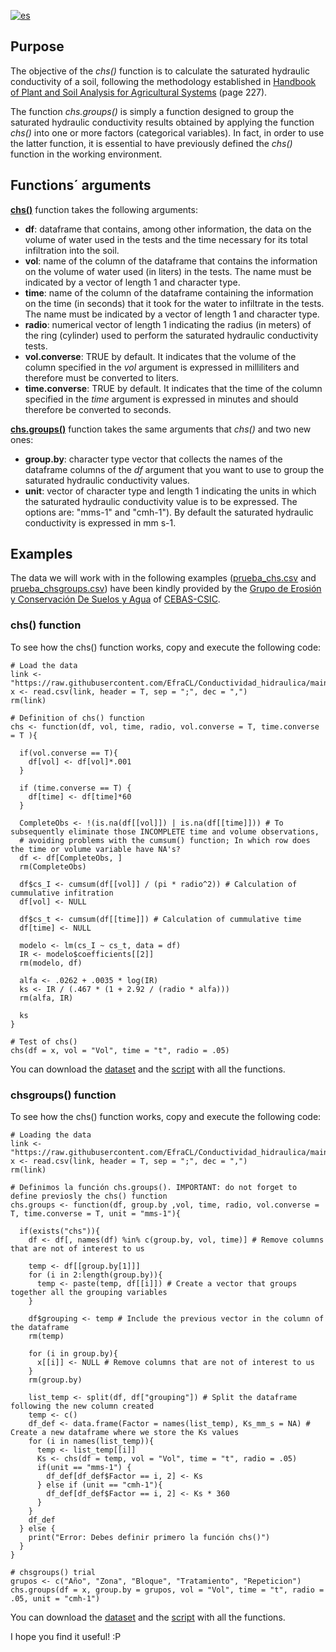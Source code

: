 [![es](https://img.shields.io/badge/lang-es-yellow.svg)](https://github.com/EfraCL/Conductividad_hidraulica/blob/main/README.md)

## Purpose

The objective of the *chs()* function is to calculate the saturated hydraulic conductivity of a soil, following the methodology established in [Handbook of Plant and Soil Analysis for Agricultural Systems](https://zenodo.org/record/2553445) (page 227).

The function *chs.groups()* is simply a function designed to group the saturated hydraulic conductivity results obtained by applying the function *chs()* into one or more factors (categorical variables). In fact, in order to use the latter function, it is essential to have previously defined the *chs()* function in the working environment.

## Functions´ arguments

[**chs()**](https://github.com/EfraCL/Conductividad_hidraulica/blob/main/Script_chs_chsgroups_functions.R) function takes the following arguments:
- **df**: dataframe that contains, among other information, the data on the volume of water used in the tests and the time necessary for its total infiltration into the soil.
- **vol**: name of the column of the dataframe that contains the information on the volume of water used (in liters) in the tests. The name must be indicated by a vector of length 1 and character type.
- **time**: name of the column of the dataframe containing the information on the time (in seconds) that it took for the water to infiltrate in the tests. The name must be indicated by a vector of length 1 and character type.
- **radio**: numerical vector of length 1 indicating the radius (in meters) of the ring (cylinder) used to perform the saturated hydraulic conductivity tests.
- **vol.converse**: TRUE by default. It indicates that the volume of the column specified in the *vol* argument is expressed in milliliters and therefore must be converted to liters.
- **time.converse**: TRUE by default. It indicates that the time of the column specified in the *time* argument is expressed in minutes and should therefore be converted to seconds.

[**chs.groups()**](https://github.com/EfraCL/Conductividad_hidraulica/blob/main/Script_chs_chsgroups_functions.R) function takes the same arguments that *chs()* and two new ones:
- **group.by**: character type vector that collects the names of the dataframe columns of the *df* argument that you want to use to group the saturated hydraulic conductivity values.
- **unit**: vector of character type and length 1 indicating the units in which the saturated hydraulic conductivity value is to be expressed. The options are: "mms-1" and "cmh-1"). By default the saturated hydraulic conductivity is expressed in mm s-1.

## Examples

The data we will work with in the following examples ([prueba_chs.csv](https://github.com/EfraCL/Conductividad_hidraulica/blob/main/prueba_chs.csv) and [prueba_chsgroups.csv](https://github.com/EfraCL/Conductividad_hidraulica/blob/main/prueba_chsgroups.csv)) have been kindly provided by the [Grupo de Erosión y Conservación De Suelos y Agua](http://www.soilwaterconservation.es/) of [CEBAS-CSIC](http://www.cebas.csic.es/index.html).

### chs() function
To see how the chs() function works, copy and execute the following code: 

~~~~
# Load the data
link <- "https://raw.githubusercontent.com/EfraCL/Conductividad_hidraulica/main/prueba_chs.csv"
x <- read.csv(link, header = T, sep = ";", dec = ",")
rm(link)

# Definition of chs() function
chs <- function(df, vol, time, radio, vol.converse = T, time.converse = T ){
  
  if(vol.converse == T){
    df[vol] <- df[vol]*.001
  } 
  
  if (time.converse == T) {
    df[time] <- df[time]*60
  }

  CompleteObs <- !(is.na(df[[vol]]) | is.na(df[[time]])) # To subsequently eliminate those INCOMPLETE time and volume observations,
  # avoiding problems with the cumsum() function; In which row does the time or volume variable have NA's?
  df <- df[CompleteObs, ]
  rm(CompleteObs)
  
  df$cs_I <- cumsum(df[[vol]] / (pi * radio^2)) # Calculation of cummulative infitration
  df[vol] <- NULL
  
  df$cs_t <- cumsum(df[[time]]) # Calculation of cummulative time
  df[time] <- NULL
  
  modelo <- lm(cs_I ~ cs_t, data = df)
  IR <- modelo$coefficients[[2]]
  rm(modelo, df)
  
  alfa <- .0262 + .0035 * log(IR)
  ks <- IR / (.467 * (1 + 2.92 / (radio * alfa)))
  rm(alfa, IR)
  
  ks
}

# Test of chs()
chs(df = x, vol = "Vol", time = "t", radio = .05)
~~~~

You can download the [dataset](https://github.com/EfraCL/Conductividad_hidraulica/blob/main/prueba_chsgroups.csv) and the [script](https://github.com/EfraCL/Conductividad_hidraulica/blob/main/Script_chs_chsgroups_functions.R) with all the functions.


### chsgroups() function
To see how the chs() function works, copy and execute the following code: 

~~~~
# Loading the data
link <- "https://raw.githubusercontent.com/EfraCL/Conductividad_hidraulica/main/prueba_chsgroups.csv"
x <- read.csv(link, header = T, sep = ";", dec = ",")
rm(link)

# Definimos la función chs.groups(). IMPORTANT: do not forget to define previosly the chs() function
chs.groups <- function(df, group.by ,vol, time, radio, vol.converse = T, time.converse = T, unit = "mms-1"){
  
  if(exists("chs")){
    df <- df[, names(df) %in% c(group.by, vol, time)] # Remove columns that are not of interest to us
    
    temp <- df[[group.by[1]]]
    for (i in 2:length(group.by)){
      temp <- paste(temp, df[[i]]) # Create a vector that groups together all the grouping variables
    }
    
    df$grouping <- temp # Include the previous vector in the column of the dataframe
    rm(temp)
    
    for (i in group.by){
      x[[i]] <- NULL # Remove columns that are not of interest to us
    }
    rm(group.by)
    
    list_temp <- split(df, df["grouping"]) # Split the dataframe following the new column created
    temp <- c()
    df_def <- data.frame(Factor = names(list_temp), Ks_mm_s = NA) # Create a new dataframe where we store the Ks values
    for (i in names(list_temp)){
      temp <- list_temp[[i]]
      Ks <- chs(df = temp, vol = "Vol", time = "t", radio = .05)
      if(unit == "mms-1") {
        df_def[df_def$Factor == i, 2] <- Ks
      } else if (unit == "cmh-1"){
        df_def[df_def$Factor == i, 2] <- Ks * 360
      }
    }
    df_def
  } else {
    print("Error: Debes definir primero la función chs()")
  }
}

# chsgroups() trial
grupos <- c("Año", "Zona", "Bloque", "Tratamiento", "Repeticion")
chs.groups(df = x, group.by = grupos, vol = "Vol", time = "t", radio = .05, unit = "cmh-1")
~~~~

You can download the [dataset](https://github.com/EfraCL/Conductividad_hidraulica/blob/main/prueba_chsgroups.csv) and the [script](https://github.com/EfraCL/Conductividad_hidraulica/blob/main/Script_chs_chsgroups_functions.R) with all the functions.

I hope you find it useful! :P

